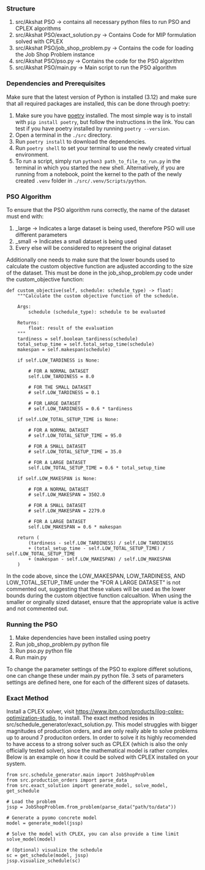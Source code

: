 ### Structure
1. src/Akshat PSO -> contains all necessary python files to run PSO and CPLEX algorithms
2. src/Akshat PSO/exact_solution.py -> Contains Code for MIP formulation solved with CPLEX
3. src/Akshat PSO/job_shop_problem.py -> Contains the code for loading the Job Shop Problem instance
4. src/Akshat PSO/pso.py -> Contains the code for the PSO algorithm
5. src/Akshat PSO/main.py -> Main script to run the PSO algorithm


### Dependencies and Prerequisites
Make sure that the latest version of Python is installed (3.12) and make sure that all required packages are installed, this can be done through poetry: 

1. Make sure you have [poetry](https://python-poetry.org/docs/#installation) installed. The most simple way is to install with `pip install poetry`, but follow the instructions in the link. You can test if you have poetry installed by running `poetry --version`.
2. Open a terminal in the `./src` directory.
3. Run `poetry install` to download the dependencies.
4. Run `poetry shell` to set your terminal to use the newly created virtual environment.
5. To run a script, simply run `python3 path_to_file_to_run.py` in the terminal in which you started the new shell. Alternatively, if you are running from a notebook, point the kernel to the path of the newly created `.venv` folder in `./src/.venv/Scripts/python`.

### PSO Algorithm 

To ensure that the PSO algorithm runs correctly, the name of the dataset must end with:
1. _large -> Indicates a large dataset is being used, therefore PSO will use different parameters
2. _small -> Indicates a small dataset is being used
3. Every else will be considered to represent the original dataset

Additionally one needs to make sure that the lower bounds used to calculate the custom objective function are adjusted according to the size of the dataset. This must be done in the job_shop_problem.py code under the custom_objective function: 

    def custom_objective(self, schedule: schedule_type) -> float:
        """Calculate the custom objective function of the schedule.

        Args:
            schedule (schedule_type): schedule to be evaluated

        Returns:
            float: result of the evaluation
        """
        tardiness = self.boolean_tardiness(schedule)
        total_setup_time = self.total_setup_time(schedule)
        makespan = self.makespan(schedule)

        if self.LOW_TARDINESS is None:

            # FOR A NORMAL DATASET
            self.LOW_TARDINESS = 8.0

            # FOR THE SMALL DATASET
            # self.LOW_TARDINESS = 0.1

            # FOR LARGE DATASET
            # self.LOW_TARDINESS = 0.6 * tardiness

        if self.LOW_TOTAL_SETUP_TIME is None:

            # FOR A NORMAL DATASET
            # self.LOW_TOTAL_SETUP_TIME = 95.0

            # FOR A SMALL DATASET
            # self.LOW_TOTAL_SETUP_TIME = 35.0

            # FOR A LARGE DATASET
            self.LOW_TOTAL_SETUP_TIME = 0.6 * total_setup_time

        if self.LOW_MAKESPAN is None:

            # FOR A NORMAL DATASET
            # self.LOW_MAKESPAN = 3502.0

            # FOR A SMALL DATASET
            # self.LOW_MAKESPAN = 2279.0

            # FOR A LARGE DATASET
            self.LOW_MAKESPAN = 0.6 * makespan

        return (
            (tardiness - self.LOW_TARDINESS) / self.LOW_TARDINESS
            + (total_setup_time - self.LOW_TOTAL_SETUP_TIME) / self.LOW_TOTAL_SETUP_TIME
            + (makespan - self.LOW_MAKESPAN) / self.LOW_MAKESPAN
        )

In the code above, since the LOW_MAKESPAN, LOW_TARDINESS, AND LOW_TOTAL_SETUP_TIME under the "FOR A LARGE DATASET" is not commented out, suggesting that these values will be used as the lower bounds during the custom objective function calcualtion. When using the smaller or orginally sized dataset, ensure that the appropriate value is active and not commented out. 


### Running the PSO
1. Make dependencies have been installed using poetry
2. Run job_shop_problem.py python file 
3. Run pso.py python file
4. Run main.py

To change the parameter settings of the PSO to explore differet solutions, one can change these under main.py python file. 3 sets of parameters settings are defined here, one for each of the different sizes of datasets.

### Exact Method
Install a CPLEX solver, visit https://www.ibm.com/products/ilog-cplex-optimization-studio, to install. The exact method resides in src/schedule_generator/exact_solution.py. This model struggles with bigger magnitudes of production orders, and are only really able to solve problems up to around 7 produciton orders. In order to solve it its highly recomended to have access to a strong solver such as CPLEX (which is also the only officially tested solver), since the mathematical model is rather complex. Below is an example on how it could be solved with CPLEX installed on your system.

    from src.schedule_generator.main import JobShopProblem
    from src.production_orders import parse_data
    from src.exact_solution import generate_model, solve_model, get_schedule

    # Load the problem
    jssp = JobShopProblem.from_problem(parse_data("path/to/data"))

    # Generate a pyomo concrete model
    model = generate_model(jssp)

    # Solve the model with CPLEX, you can also provide a time limit
    solve_model(model)

    # (Optional) visualize the schedule
    sc = get_schedule(model, jssp)
    jssp.visualize_schedule(sc)